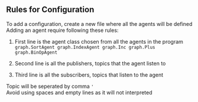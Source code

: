 ## Rules for Configuration

To add a configuration, create a new file where all the agents will be defined\
Adding an agent require following these rules:

1. First line is the agent class chosen from all the agents in the program\
```graph.SortAgent graph.IndexAgent graph.Inc graph.Plus graph.BinOpAgent```

2. Second line is all the publishers, topics that the agent listen to

3. Third line is all the subscribers, topics that listen to the agent

Topic will be seperated by comma ```'```\
Avoid using spaces and empty lines as it will not interpreted